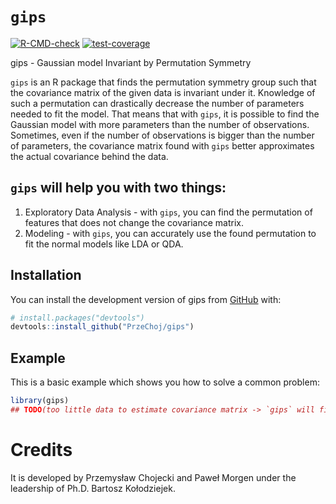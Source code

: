 
<!-- README.md is generated from README.Rmd. Please edit that file -->

# `gips`

<!-- badges: start -->

[![R-CMD-check](https://github.com/PrzeChoj/gips/actions/workflows/R-CMD-check.yaml/badge.svg)](https://github.com/PrzeChoj/gips/actions/workflows/R-CMD-check.yaml)
[![test-coverage](https://codecov.io/gh/PrzeChoj/gips/branch/main/graph/badge.svg)](https://codecov.io/gh/PrzeChoj/gips?branch=main)
<!-- badges: end -->

gips - Gaussian model Invariant by Permutation Symmetry

`gips` is an R package that finds the permutation symmetry group such
that the covariance matrix of the given data is invariant under it.
Knowledge of such a permutation can drastically decrease the number of
parameters needed to fit the model. That means that with `gips`, it is
possible to find the Gaussian model with more parameters than the number
of observations. Sometimes, even if the number of observations is bigger
than the number of parameters, the covariance matrix found with `gips`
better approximates the actual covariance behind the data.

## `gips` will help you with two things:

1.  Exploratory Data Analysis - with `gips`, you can find the
    permutation of features that does not change the covariance matrix.
2.  Modeling - with `gips`, you can accurately use the found permutation
    to fit the normal models like LDA or QDA.

## Installation

You can install the development version of gips from
[GitHub](https://github.com/) with:

``` r
# install.packages("devtools")
devtools::install_github("PrzeChoj/gips")
```

## Example

This is a basic example which shows you how to solve a common problem:

``` r
library(gips)
## TODO(too little data to estimate covariance matrix -> `gips` will find the matrix)
```

# Credits

It is developed by Przemysław Chojecki and Paweł Morgen under the
leadership of Ph.D. Bartosz Kołodziejek.
